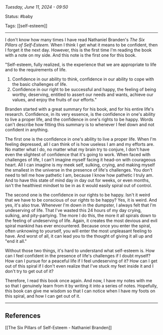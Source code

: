 
*Tuesday, June 11, 2024 - 09:50*

Status: #baby 

Tags: [[self-esteem]]

---

I don't know how many times I have read Nathaniel Branden's *The Six Pillars of Self-Esteem.* When I think I get what it means to be confident, then I forget it the next day. However, this is the first time I'm reading the book with a note on my side. And this note is the first one for this book.

"Self-esteem, fully realized, is the experience that we are appropriate to life and to the requirements of life.
1. Confidence in our ability to think, confidence in our ability to cope with the basic challenges of life.
2. Confidence in our right to be successful and happy, the feeling of being worthy, deserving, entitled to assert our needs and wants, achieve our values, and enjoy the fruits of our efforts."

Branden started with a great summary for his book, and for his entire life's research. Confidence, in its very essence, is the confidence in one's ability to live a proper life, and the confidence in one's rights to be happy. Words can't describe how fitting this summary is to whenever I feel down and not confident in anything.

The first one is the confidence in one's ability to live a proper life. When I'm feeling depressed, all I can think of is how useless I am and my efforts are. No matter what I do, no matter what my brain try to conjure, I don't have even the slightest of confidence that it's going to work. When faced with challenges of life, I can't imagine myself facing it head-on with courageous heart. All I can imagine is my meek self, sulking, crying, and making myself the smallest in the universe in the presence of life's challenges. You don't need to tell me how pathetic I am, because I know how pathetic I truly am. And to have this state of mind day in day out for weeks, or even months, isn't the healthiest mindset to be in as it would easily spiral out of control.

The second one is the confidence in our rights to be happy. Isn't it weird that we have to be conscious of our *rights* to be happy? Yes, it is weird. And yes, it's also true. Whenever I'm down in the dumpster, I always felt that I'm undeserving of life. That I've wasted this 24 hours of my day crying, sulking, and pity-partying. The more I do this, the more it all spirals down to the feeling of undeserving of life. Again, it creates the most devious and evil spiral mankind has ever encountered. Because once you enter the spiral, often unknowing to yourself, you will enter the most unpleasant feeling to have. And worst of all, it can lead you to the thought of giving it all up and "end it all."

Without those two things, it's hard to understand what self-esteem is. How can I feel confident in the presence of life's challenges if I doubt myself? How can I pursue for a peaceful life if I feel undeserving of it? How can I get out of this spiral if I don't even realize that I've stuck my feet inside it and I don't try to get out of it?

Therefore, I read this book once again. And now, I have my notes with me so that I genuinely learn from it by writing it into a series of notes. Hopefully, this book can give me wisdom so that I can notice when I have my foots on this spiral, and how I can get out of it.

---
## References

[[The Six Pillars of Self-Esteem - Nathaniel Branden]]